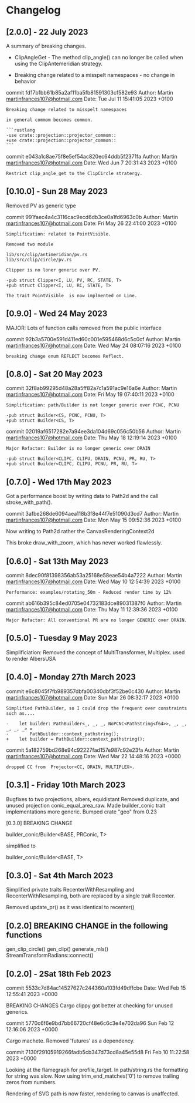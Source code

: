 # Changelog


## [2.0.0] - 22 July 2023

A summary of breaking changes.

 * ClipAngleGet - The method clip_angle() can no longer be called when using the
    ClipAntemeridian strategy.

 * Breaking change related to a misspelt namespaces - no change in behavior

commit fd17b1bb61b85a2af11ba5fb81591303cf582e93
Author: Martin <martinfrances107@hotmail.com>
Date:   Tue Jul 11 15:41:05 2023 +0100

    Breaking change related to misspelt namespaces

    in general commom becomes common.

    ```rustlang
    -use crate::projection::projector_commom::
    +use crate::projection::projector_common::
    ```

commit e043a1c8ae75f8e5ef54ac820ec64ddb5f2371fa
Author: Martin <martinfrances107@hotmail.com>
Date:   Wed Jun 7 20:31:43 2023 +0100

    Restrict clip_angle_get to the ClipCircle stratergy.

## [0.10.0] - Sun 28 May 2023

Removed PV as generic type

commit 991faec4a4c3116cac9ecd6db3ce0a1fd6963c0b
Author: Martin <martinfrances107@hotmail.com>
Date:   Fri May 26 22:41:00 2023 +0100

    Simplification: related to PointVisible.

    Removed two module

    lib/src/clip/antimeridian/pv.rs
    lib/src/clip/circle/pv.rs

    Clipper is no loner generic over PV.

    -pub struct Clipper<I, LU, PV, RC, STATE, T>
    +pub struct Clipper<I, LU, RC, STATE, T>

    The trait PointVisible  is now implmented on Line.


## [0.9.0] - Wed 24 May 2023

MAJOR: Lots of function calls removed from the public interface

commit 92b3a5700e591d411ed60c001e595468d6c5c0cf
Author: Martin <martinfrances107@hotmail.com>
Date:   Wed May 24 08:07:16 2023 +0100

    breaking change enum REFLECT becomes Reflect.


## [0.8.0] - Sat 20 May 2023

commit 32f8ab99295d48a28a5ff82a7c1a591ac9e16a6e
Author: Martin <martinfrances107@hotmail.com>
Date:   Fri May 19 07:40:11 2023 +0100

    Simplification: path/Builder is not longer generic over PCNC, PCNU

    -pub struct Builder<CS, PCNC, PCNU, T>
    +pub struct Builder<CS, T>

commit 02019af6517282e7a94ee3da104d69c056c50b56
Author: Martin <martinfrances107@hotmail.com>
Date:   Thu May 18 12:19:14 2023 +0100

    Major Refactor: Builder is no longer generic over DRAIN

    -pub struct Builder<CLIPC, CLIPU, DRAIN, PCNU, PR, RU, T>
    +pub struct Builder<CLIPC, CLIPU, PCNU, PR, RU, T>

## [0.7.0] - Wed 17th May 2023

Got a performance boost by writing data to Path2d and
the call stroke_with_path().

commit 3afbe268de6094aea118b3f8e44f7e51090d3cd7
Author: Martin <martinfrances107@hotmail.com>
Date:   Mon May 15 09:52:36 2023 +0100

Now writing to Path2d rather the CanvasRenderingContext2d

This broke draw_with_zoom, which has never worked flawlessly.

## [0.6.0] - Sat 13th May 2023

commit 8dec90f81398356ab53a25168e58eae54b4a7222
Author: Martin <martinfrances107@hotmail.com>
Date:   Wed May 10 12:54:39 2023 +0100

    Performance: examples/rotating_50m - Reduced render time by 12%

commit ab616b395c84ed0705e04732183dce89031387f0
Author: Martin <martinfrances107@hotmail.com>
Date:   Thu May 11 12:39:36 2023 +0100

    Major Refactor: All conventional PR are no longer GENERIC over DRAIN.

## [0.5.0] - Tuesday 9 May 2023

   Simplificiation:
     Removed the concept of MultiTransformer, Multiplex.
     used to render AlbersUSA

## [0.4.0] - Monday 27th March 2023

commit e6c8045f7fb989357dbfa00340dbf3f52be0c430
Author: Martin <martinfrances107@hotmail.com>
Date:   Sun Mar 26 08:32:17 2023 +0100

    Simplified PathBuilder, so I could drop the frequent over constraints such as....

    -    let builder: PathBuilder<_, _, _, NoPCNC<PathString<f64>>, _, _, _, _, _> =
    -        PathBuilder::context_pathstring();
    +    let builder = PathBuilder::context_pathstring();

commit 5a182759bd268e94c92227fad157e987c92e23fa
Author: Martin <martinfrances107@hotmail.com>
Date:   Wed Mar 22 14:48:16 2023 +0000

    dropped CC from  Projector<CC, DRAIN, MULTIPLEX>.

## [0.3.1] - Friday 10th March 2023

Bugfixes to two projections, albers, equidistant
Removed duplicate, and unused projection  conic_equal_area_raw.
Made builder_conic trait implementations more generic.
Bumped crate "geo" from 0.23

[0.3.0] BREAKING CHANGE

builder_conic/Builder<BASE, PRConic, T>

simplified to

builder_conic/Builder<BASE, T>

## [0.3.0] - Sat 4th March 2023

Simplified private traits RecenterWithResampling and RecenterWithResampling,
both are replaced by a single trait Recenter.

Removed update_pr() as it was identical to recenter()

## [0.2.0] BREAKING CHANGE in the following functions

gen_clip_circle()
gen_clip()
generate_mls()
StreamTransformRadians::connect()

## [0.2.0] - 2Sat 18th Feb 2023

commit 5533c7d84ac14527627c244360a103fd49dffcbe
Date:   Wed Feb 15 12:55:41 2023 +0000

BREAKING CHANGES
Cargo clippy got better at checking for unused generics.

commit 5770c6f6e9bd7bb66720cf48e6c6c3e4e702da96
Sun Feb 12 12:16:06 2023 +0000

Cargo machete. Removed 'futures' as a dependency.

commit 7130f29105919266fadb5cb347d73cd8a45e55d8
Fri Feb 10 11:22:58 2023 +0000

Looking at the flamegraph for profile_target.
In path/string.rs the formatting for string was slow.
Now using trim_end_matches('0') to remove trailing zeros from numbers.

Rendering of SVG path is now faster, rendering to canvas is unaffected.
